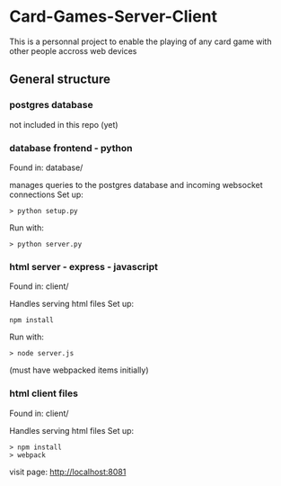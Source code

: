 # Card-Games-Server-Client

This is a personnal project to enable the playing of any card game with other people accross web devices

## General structure

### postgres database

not included in this repo (yet)

### database frontend - python
Found in: database/

manages queries to the postgres database and incoming websocket connections
Set up:
```
> python setup.py
```

Run with:
```
> python server.py
```

### html server - express - javascript
Found in: client/

Handles serving html files
Set up:
```
npm install
```

Run with:
```
> node server.js
```
(must have webpacked items initially)

### html client files
Found in: client/

Handles serving html files
Set up:
```
> npm install
> webpack
```

visit page: [http://localhost:8081](http://localhost:8081)

